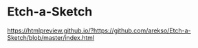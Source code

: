 # Etch-a-Sketch

https://htmlpreview.github.io/?https://github.com/arekso/Etch-a-Sketch/blob/master/index.html


